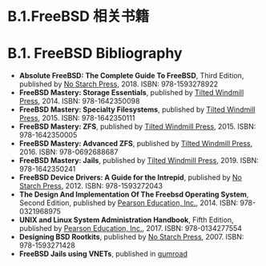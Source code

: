 # B.1.FreeBSD 相关书籍

# B.1. FreeBSD Bibliography

* **Absolute FreeBSD: The Complete Guide To FreeBSD**, Third Edition, published by [No Starch Press](https://nostarch.com/absfreebsd3), 2018. ISBN: 978-1593278922
* **FreeBSD Mastery: Storage Essentials**, published by [Tilted Windmill Press](https://www.tiltedwindmillpress.com/product/freebsd-mastery-storage-essentials/), 2014. ISBN: 978-1642350098
* **FreeBSD Mastery: Specialty Filesystems**, published by [Tilted Windmill Press](https://www.tiltedwindmillpress.com/product/fmspf/), 2015. ISBN: 978-1642350111
* **FreeBSD Mastery: ZFS**, published by [Tilted Windmill Press](https://www.tiltedwindmillpress.com/product/fmzfs/), 2015. ISBN: 978-1642350005
* **FreeBSD Mastery: Advanced ZFS**, published by [Tilted Windmill Press](https://www.tiltedwindmillpress.com/product/fmaz/), 2016. ISBN: 978-0692688687
* **FreeBSD Mastery: Jails**, published by [Tilted Windmill Press](https://www.tiltedwindmillpress.com/product/fmjail/), 2019. ISBN: 978-1642350241
* **FreeBSD Device Drivers: A Guide for the Intrepid**, published by [No Starch Press](https://nostarch.com/bsddrivers.htm), 2012. ISBN: 978-1593272043
* **The Design And Implementation Of The Freebsd Operating System**, Second Edition, published by [Pearson Education, Inc.](https://www.pearson.com/store/p/design-and-implementation-of-the-freebsd-operating-system-the/P200000000463/9780321968975), 2014. ISBN: 978-0321968975
* **UNIX and Linux System Administration Handbook**, Fifth Edition, published by [Pearson Education, Inc.](https://www.pearson.com/en-us/subject-catalog/p/unix-and-linux-system-administration-handbook/P200000000513/9780137460359), 2017. ISBN: 978-0134277554
* **Designing BSD Rootkits**, published by [No Starch Press](https://nostarch.com/rootkits.htm), 2007. ISBN: 978-1593271428
* **FreeBSD Jails using VNETs**, published in [gumroad](https://rderik.gumroad.com/l/uwOLZ)
